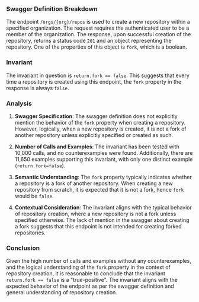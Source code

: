 ### Swagger Definition Breakdown

The endpoint `/orgs/{org}/repos` is used to create a new repository within a specified organization. The request requires the authenticated user to be a member of the organization. The response, upon successful creation of the repository, returns a status code `201` and an object representing the repository. One of the properties of this object is `fork`, which is a boolean.

### Invariant

The invariant in question is `return.fork == false`. This suggests that every time a repository is created using this endpoint, the `fork` property in the response is always `false`.

### Analysis

1. **Swagger Specification**: The swagger definition does not explicitly mention the behavior of the `fork` property when creating a repository. However, logically, when a new repository is created, it is not a fork of another repository unless explicitly specified or created as such.

2. **Number of Calls and Examples**: The invariant has been tested with 10,000 calls, and no counterexamples were found. Additionally, there are 11,650 examples supporting this invariant, with only one distinct example (`return.fork=false`).

3. **Semantic Understanding**: The `fork` property typically indicates whether a repository is a fork of another repository. When creating a new repository from scratch, it is expected that it is not a fork, hence `fork` would be `false`.

4. **Contextual Consideration**: The invariant aligns with the typical behavior of repository creation, where a new repository is not a fork unless specified otherwise. The lack of mention in the swagger about creating a fork suggests that this endpoint is not intended for creating forked repositories.

### Conclusion

Given the high number of calls and examples without any counterexamples, and the logical understanding of the `fork` property in the context of repository creation, it is reasonable to conclude that the invariant `return.fork == false` is a "true-positive". The invariant aligns with the expected behavior of the endpoint as per the swagger definition and general understanding of repository creation.
